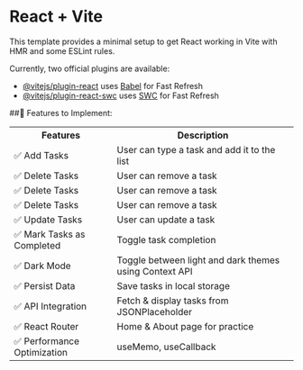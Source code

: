 # React + Vite

This template provides a minimal setup to get React working in Vite with HMR and some ESLint rules.

Currently, two official plugins are available:

- [@vitejs/plugin-react](https://github.com/vitejs/vite-plugin-react/blob/main/packages/plugin-react/README.md) uses [Babel](https://babeljs.io/) for Fast Refresh
- [@vitejs/plugin-react-swc](https://github.com/vitejs/vite-plugin-react-swc) uses [SWC](https://swc.rs/) for Fast Refresh


<!-- Plan the Todo list App (Tasks & Features) -->
##📝 Features to Implement:
<table>
    <tr> 
        <th> Features </th>
        <th> Description</th>
    </tr>
    <tr> 
        <td> ✅ Add Tasks </td>
        <td> User can type a task and add it to the list</td>
    </tr>
    <tr>
        <td> ✅ Delete Tasks</td>
        <td> User can remove a task</td>
    </tr>
    <tr>
        <td> ✅ Delete Tasks</td>
        <td> User can remove a task</td>
    </tr>
    <tr>
        <td> ✅ Delete Tasks</td>
        <td> User can remove a task</td>
    </tr>
    <tr>
        <td> ✅ Update Tasks</td>
        <td> User can update a task</td>
    </tr>
    <tr>
        <td> ✅ Mark Tasks as Completed</td>
        <td> Toggle task completion</td>
    </tr>
    <tr>
        <td> ✅ Dark Mode</td>
        <td> Toggle between light and dark themes using Context API</td>
    </tr>
    <tr>
        <td> ✅ Persist Data</td>
        <td> Save tasks in local storage</td>
    </tr>
    <tr>
        <td> ✅ API Integration</td>
        <td> Fetch & display tasks from JSONPlaceholder</td>
    </tr>
    <tr>
        <td> ✅ React Router</td>
        <td> Home & About page for practice</td>
    </tr>
    <tr>
        <td> ✅ Performance Optimization</td>
        <td> useMemo, useCallback</td>
    </tr>
</table>


